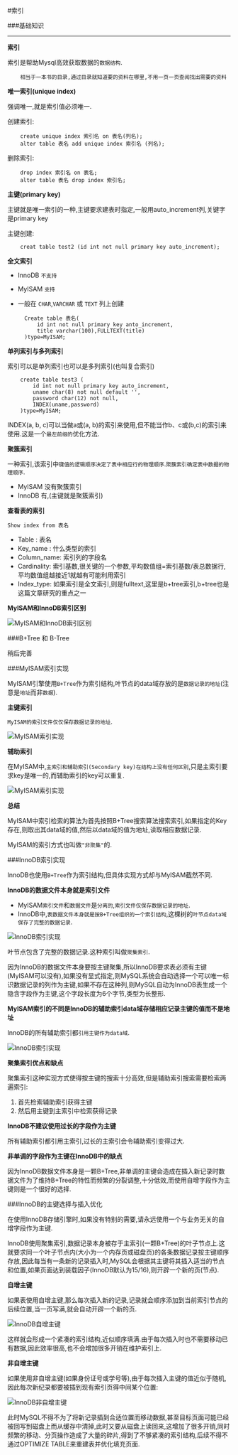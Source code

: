 #索引


###基础知识

---

**索引**

索引是帮助Mysql高效获取数据的`数据结构`.

		相当于一本书的目录,通过目录就知道要的资料在哪里,不用一页一页查阅找出需要的资料
		
**唯一索引(unique index)**

强调唯一,就是索引值必须唯一.

创建索引:

		create unique index 索引名 on 表名(列名);
		alter table 表名 add unique index 索引名 (列名);
		
删除索引:

		drop index 索引名 on 表名;
		alter table 表名 drop index 索引名;
		
**主键(primary key)**

主键就是唯一索引的一种,主键要求建表时指定,一般用auto_increment列,关键字是primary key

主键创建:

		creat table test2 (id int not null primary key auto_increment);
		
**全文索引**

* InnoDB `不支持`
* MyISAM `支持`
* 一般在 `CHAR`,`VARCHAR` 或 `TEXT` 列上创建

		Create table 表名( 
    		id int not null primary key anto_increment,
   		 	title varchar(100),FULLTEXT(title)
		)type=MyISAM;
		
**单列索引与多列索引**

索引可以是单列索引也可以是多列索引(也叫复合索引)

		create table test3 (
   		 	id int not null primary key auto_increment,
    		uname char(8) not null default '',
   			password char(12) not null,
    		INDEX(uname,password)
		)type=MyISAM;

INDEX(a, b, c)可以当做a或(a, b)的索引来使用,但不能当作b、c或(b,c)的索引来使用.这是一个`最左前缀的`优化方法.

**聚簇索引**

一种索引,该索引中`键值的逻辑顺序决定了表中相应行的物理顺序`.`聚簇索引确定表中数据的物理顺序`.

* MyISAM 没有聚簇索引
* InnoDB 有,(主键就是聚簇索引)

**查看表的索引**

`Show index from 表名`

* Table : 表名
* Key_name : 什么类型的索引
* Column_name: 索引列的字段名
* Cardinality: 索引基数,很关键的一个参数,平均数值组=索引基数/表总数据行,平均数值组越接近1就越有可能利用索引
* Index_type: 如果索引是全文索引,则是fulltext,这里是b+tree索引,b+tree也是这篇文章研究的重点之一

**MyISAM和InnoDB索引区别**

![MyISAM和InnoDB索引区别](./img/mysql-3.jpg "MyISAM和InnoDB索引区别")

###B+Tree 和 B-Tree

稍后完善

###MyISAM索引实现

MyISAM引擎使用`B+Tree`作为索引结构,叶节点的data域存放的是`数据记录的地址`(注意是`地址`而非`数据`).

**主键索引**

`MyISAM的索引文件仅仅保存数据记录的地址`.

![MyISAM索引实现](./img/MyISAM-Index-1.png "MyISAM索引实现")

**辅助索引**

在MyISAM中,`主索引和辅助索引(Secondary key)在结构上没有任何区别`,只是主索引要求key是唯一的,而辅助索引的key可以重复.

![MyISAM索引实现](./img/MyISAM-Index-2.png "MyISAM索引实现")

**总结**

MyISAM中索引检索的算法为首先按照B+Tree搜索算法搜索索引,如果指定的Key存在,则取出其data域的值,然后以data域的值为地址,读取相应数据记录.

MyISAM的索引方式也叫做`"非聚集"`的.

###InnoDB索引实现

InnoDB也使用`B+Tree`作为索引结构,但具体实现方式却与MyISAM截然不同.

**InnoDB的数据文件本身就是索引文件**

* MyISAM`索引文件`和`数据文件`是`分离的`,`索引文件仅保存数据记录的地址`.
* InnoDB中,`表数据文件本身就是按B+Tree组织的一个索引结构`,这棵树的`叶节点data域保存了完整的数据记录`.

![InnoDB索引实现](./img/InnoDB-index-1.png "InnoDB索引实现")

叶节点包含了完整的数据记录.这种索引叫做`聚集索引`.

因为InnoDB的数据文件本身要按主键聚集,所以InnoDB要求表必须有主键(MyISAM可以没有),如果没有显式指定,则MySQL系统会自动选择一个可以唯一标识数据记录的列作为主键,如果不存在这种列,则MySQL自动为InnoDB表生成一个隐含字段作为主键,这个字段长度为6个字节,类型为长整形.

**MyISAM索引的不同是InnoDB的辅助索引data域存储相应记录主键的值而不是地址**

InnoDB的所有辅助索引都`引用主键作为data域`.

![InnoDB索引实现](./img/InnoDB-index-2.png "InnoDB索引实现")

**聚集索引优点和缺点**

聚集索引这种实现方式使得按主键的搜索十分高效,但是辅助索引搜索需要检索两遍索引:

1. 首先检索辅助索引获得主键
2. 然后用主键到主索引中检索获得记录

**InnoDB不建议使用过长的字段作为主键**

所有辅助索引都引用主索引,过长的主索引会令辅助索引变得过大.

**非单调的字段作为主键在InnoDB中的缺点**

因为InnoDB数据文件本身是一颗B+Tree,非单调的主键会造成在插入新记录时数据文件为了维持B+Tree的特性而频繁的分裂调整,十分低效,而使用自增字段作为主键则是一个很好的选择.

###InnoDB的主键选择与插入优化

在使用InnoDB存储引擎时,如果没有特别的需要,请永远使用一个与业务无关的自增字段作为主键.

InnoDB使用聚集索引,数据记录本身被存于主索引(一颗B+Tree)的叶子节点上.这就要求同一个叶子节点内(大小为一个内存页或磁盘页)的各条数据记录按主键顺序存放,因此每当有一条新的记录插入时,MySQL会根据其主键将其插入适当的节点和位置,如果页面达到装载因子(InnoDB默认为15/16),则开辟一个新的页(节点).

**自增主键**

如果表使用自增主键,那么每次插入新的记录,记录就会顺序添加到当前索引节点的后续位置,当一页写满,就会自动开辟一个新的页.

![InnoDB自增主键](./img/mysql-1.png "InnoDB自增主键")

这样就会形成一个紧凑的索引结构,近似顺序填满.由于每次插入时也不需要移动已有数据,因此效率很高,也不会增加很多开销在维护索引上.


**非自增主键**

如果使用非自增主键(如果身份证号或学号等),由于每次插入主键的值近似于随机,因此每次新纪录都要被插到现有索引页得中间某个位置:

![InnoDB非自增主键](./img/mysql-2.png "InnoDB非自增主键")

此时MySQL不得不为了将新记录插到合适位置而移动数据,甚至目标页面可能已经被回写到磁盘上而从缓存中清掉,此时又要从磁盘上读回来,这增加了很多开销,同时频繁的移动、分页操作造成了大量的碎片,得到了不够紧凑的索引结构,后续不得不通过OPTIMIZE TABLE来重建表并优化填充页面.

